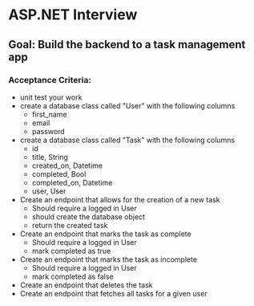 # ASP.NET Interview

## Goal: Build the backend to a task management app

### Acceptance Criteria:

- unit test your work
- create a database class called "User" with the following columns
  - first_name
  - email
  - password
- create a database class called "Task" with the following columns
  - id
  - title, String
  - created_on, Datetime
  - completed, Bool
  - completed_on, Datetime
  - user, User
- Create an endpoint that allows for the creation of a new task
  - Should require a logged in User
  - should create the database object
  - return the created task
- Create an endpoint that marks the task as complete
  - Should require a logged in User
  - mark completed as true
- Create an endpoint that marks the task as incomplete
  - Should require a logged in User
  - mark completed as false
- Create an endpoint that deletes the task
- Create an endpoint that fetches all tasks for a given user
